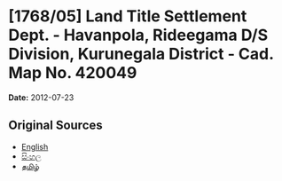 # [1768/05] Land Title Settlement Dept. - Havanpola, Rideegama D/S Division, Kurunegala District - Cad. Map No. 420049

**Date:** 2012-07-23

## Original Sources

- [English](https://documents.gov.lk/view/extra-gazettes/2012/7/1768-05_E.pdf)
- [සිංහල](https://documents.gov.lk/view/extra-gazettes/2012/7/1768-05_S.pdf)
- [தமிழ்](https://documents.gov.lk/view/extra-gazettes/2012/7/1768-05_T.pdf)
